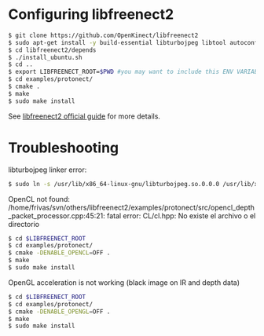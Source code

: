 # Configuring libfreenect2

```sh
$ git clone https://github.com/OpenKinect/libfreenect2
$ sudo apt-get install -y build-essential libturbojpeg libtool autoconf libudev-dev cmake mesa-common-dev freeglut3-dev libxrandr-dev doxygen libxi-dev libopencv-dev automake
$ cd libfreenect2/depends
$ ./install_ubuntu.sh
$ cd ..
$ export LIBFREENECT_ROOT=$PWD #you may want to include this ENV VARIABLE to your .bash.rc
$ cd examples/protonect/
$ cmake .
$ make 
$ sudo make install
```
See [libfreenect2 official guide](https://github.com/OpenKinect/libfreenect2) for more details.

# Troubleshooting
libturbojpeg linker error:

```sh
$ sudo ln -s /usr/lib/x86_64-linux-gnu/libturbojpeg.so.0.0.0 /usr/lib/x86_64-linux-gnu/libturbojpeg.so
```
OpenCL not found:
/home/frivas/svn/others/libfreenect2/examples/protonect/src/opencl_depth_packet_processor.cpp:45:21: fatal error: CL/cl.hpp: No existe el archivo o el directorio

 
```sh
$ cd $LIBFREENECT_ROOT
$ cd examples/protonect/
$ cmake -DENABLE_OPENCL=OFF .
$ make 
$ sudo make install
```

OpenGL acceleration is not working (black image on IR and depth data)
```sh
$ cd $LIBFREENECT_ROOT
$ cd examples/protonect/
$ cmake -DENABLE_OPENGL=OFF .
$ make 
$ sudo make install
```
